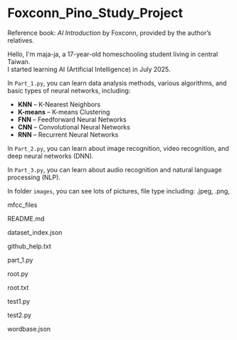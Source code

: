 # Foxconn_Pino_Study_Project

Reference book: *AI Introduction* by Foxconn, provided by the author’s relatives.

Hello, I'm maja-ja, a 17-year-old homeschooling student living in central Taiwan.  
I started learning AI (Artificial Intelligence) in July 2025.

In `Part_1.py`, you can learn data analysis methods, various algorithms, and basic types of neural networks, including:  
- **KNN** – K-Nearest Neighbors  
- **K-means** – K-means Clustering  
- **FNN** – Feedforward Neural Networks  
- **CNN** – Convolutional Neural Networks  
- **RNN** – Recurrent Neural Networks  

In `Part_2.py`, you can learn about image recognition, video recognition, and deep neural networks (DNN).

In `Part_3.py`, you can learn about audio recognition and natural language processing (NLP).

In folder `images`, you can see lots of pictures, file type including: .jpeg, .png,

mfcc_files

README.md

dataset_index.json

github_help.txt

part_1.py

root.py

root.txt

test1.py

test2.py

wordbase.json